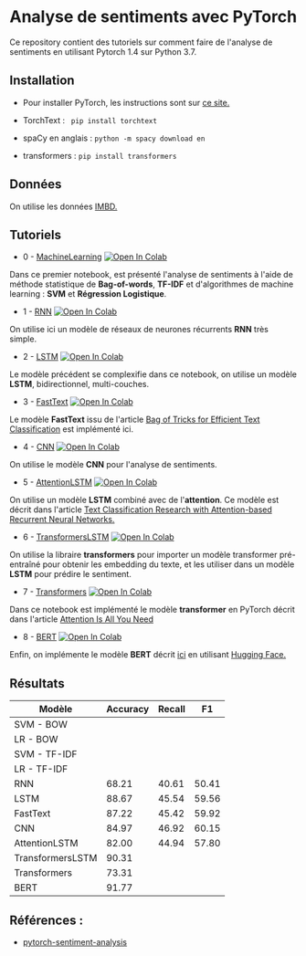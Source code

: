 # Analyse de sentiments avec PyTorch

Ce repository contient des tutoriels sur comment faire de l'analyse de sentiments en utilisant Pytorch 1.4 sur Python 3.7. 

## Installation 

 - Pour installer PyTorch, les instructions sont sur [ce site.](https://pytorch.org/get-started/locally/) 

 - TorchText : ` pip install torchtext`
 
 - spaCy en anglais : `python -m spacy download en`
 
 - transformers : `pip install transformers`
## Données

On utilise les données [IMBD.](https://ai.stanford.edu/~amaas/data/sentiment/)
## Tutoriels

 - 0 - [MachineLearning](https://github.com/aminaghoul/sentiment-analysis/blob/master/0-MachineLearning.ipynb) [![Open In Colab](https://colab.research.google.com/assets/colab-badge.svg)](https://colab.research.google.com/github/bentrevett/pytorch-sentiment-analysis/blob/master/1%20-%20Simple%20Sentiment%20Analysis.ipynb)
 
 Dans ce premier notebook, est présenté l'analyse de sentiments à l'aide de méthode statistique de **Bag-of-words**, **TF-IDF** et d'algorithmes de machine learning : **SVM** et **Régression Logistique**.

 - 1 - [RNN](https://github.com/aminaghoul/sentiment-analysis/blob/master/1-RNN-Simple.ipynb) [![Open In Colab](https://colab.research.google.com/assets/colab-badge.svg)](https://colab.research.google.com/github/bentrevett/pytorch-sentiment-analysis/blob/master/1%20-%20Simple%20Sentiment%20Analysis.ipynb)

On utilise ici un modèle de réseaux de neurones récurrents **RNN** très simple.

 - 2 - [LSTM](https://github.com/aminaghoul/sentiment-analysis/blob/master/0-MachineLearning.ipynb) [![Open In Colab](https://colab.research.google.com/assets/colab-badge.svg)](https://colab.research.google.com/github/bentrevett/pytorch-sentiment-analysis/blob/master/1%20-%20Simple%20Sentiment%20Analysis.ipynb)
 
 Le modèle précédent se complexifie dans ce notebook, on utilise un modèle **LSTM**, bidirectionnel, multi-couches. 
 
 - 3 - [FastText](https://github.com/aminaghoul/sentiment-analysis/blob/master/3-FastText.ipynb) [![Open In Colab](https://colab.research.google.com/assets/colab-badge.svg)](https://colab.research.google.com/github/bentrevett/pytorch-sentiment-analysis/blob/master/1%20-%20Simple%20Sentiment%20Analysis.ipynb)

Le modèle **FastText** issu de l'article [Bag of Tricks for Efficient Text Classification](https://arxiv.org/abs/1607.01759) est implémenté ici.

 - 4 - [CNN](https://github.com/aminaghoul/sentiment-analysis/blob/master/4-CNN.ipynb) [![Open In Colab](https://colab.research.google.com/assets/colab-badge.svg)](https://colab.research.google.com/github/bentrevett/pytorch-sentiment-analysis/blob/master/1%20-%20Simple%20Sentiment%20Analysis.ipynb)
 
On utilise le modèle **CNN** pour l'analyse de sentiments.
 
 - 5 - [AttentionLSTM](https://github.com/aminaghoul/sentiment-analysis/blob/master/5-AttentionLSTM.ipynb) [![Open In Colab](https://colab.research.google.com/assets/colab-badge.svg)](https://colab.research.google.com/github/bentrevett/pytorch-sentiment-analysis/blob/master/1%20-%20Simple%20Sentiment%20Analysis.ipynb)
 
 On utilise un modèle **LSTM** combiné avec de l'**attention**. Ce modèle est décrit dans l'article [Text Classification Research with Attention-based Recurrent Neural Networks.](https://www.researchgate.net/publication/323130660_Text_Classification_Research_with_Attention-based_Recurrent_Neural_Networks)
 
 - 6 - [TransformersLSTM](https://github.com/aminaghoul/sentiment-analysis/blob/master/0-MachineLearning.ipynb) [![Open In Colab](https://colab.research.google.com/assets/colab-badge.svg)](https://colab.research.google.com/github/bentrevett/pytorch-sentiment-analysis/blob/master/1%20-%20Simple%20Sentiment%20Analysis.ipynb)
 
On utilise la libraire **transformers** pour importer un modèle transformer pré-entraîné pour obtenir les embedding du texte, et les utiliser dans un modèle **LSTM** pour prédire le sentiment.
 
 - 7 - [Transformers](https://github.com/aminaghoul/sentiment-analysis/blob/master/7-Transorfmers.ipynb) [![Open In Colab](https://colab.research.google.com/assets/colab-badge.svg)](https://colab.research.google.com/github/bentrevett/pytorch-sentiment-analysis/blob/master/1%20-%20Simple%20Sentiment%20Analysis.ipynb)

Dans ce notebook est implémenté le modèle **transformer** en PyTorch décrit dans l'article [Attention Is All You Need](https://arxiv.org/pdf/1706.03762v5.pdf)
 
  - 8 - [BERT](https://github.com/aminaghoul/sentiment-analysis/blob/master/8-BERT.ipynb) [![Open In Colab](https://colab.research.google.com/assets/colab-badge.svg)](https://colab.research.google.com/github/bentrevett/pytorch-sentiment-analysis/blob/master/1%20-%20Simple%20Sentiment%20Analysis.ipynb)

 Enfin, on implémente le modèle **BERT** décrit [ici](https://arxiv.org/abs/1810.04805) en utilisant [Hugging Face.](https://github.com/huggingface/transformers) 
 
 ## Résultats
 
Modèle          |Accuracy|Recall|F1   |
----------------|--------|------|-----|
SVM - BOW       |        |      |     |  
LR - BOW        |        |      |     |
SVM - TF-IDF    |        |      |     |
LR - TF-IDF     |        |      |     |
RNN             | 68.21  |40.61 |50.41|
LSTM            | 88.67  |45.54 |59.56|
FastText        | 87.22  |45.42 |59.92|
CNN             | 84.97  |46.92 |60.15|
AttentionLSTM   | 82.00  |44.94 |57.80|
TransformersLSTM| 90.31  | ||
Transformers    | 73.31  | ||
BERT            | 91.77  | ||
   
 ## Références : 
 
 - [pytorch-sentiment-analysis ](https://github.com/bentrevett/pytorch-sentiment-analysis#tutorials) 
 
